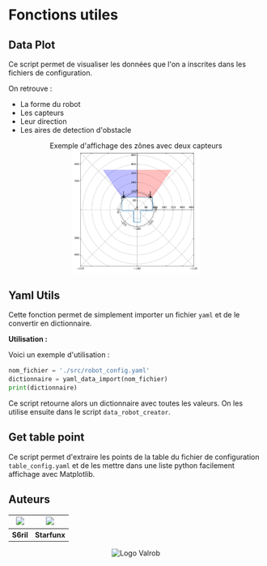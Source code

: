 # Fonctions utiles

## Data Plot

Ce script permet de visualiser les données que l'on a inscrites dans les fichiers de configuration.

On retrouve :
* La forme du robot
* Les capteurs 
* Leur direction
* Les aires de detection d'obstacle


<p align="center">
Exemple d'affichage des zônes avec deux capteurs
<img width="50%" src="../../images/data_plot.png" alt="Affichage des données du robot">
</p>

## Yaml Utils

Cette fonction permet de simplement importer un fichier `yaml` et de le convertir en dictionnaire.

**Utilisation :**

Voici un exemple d'utilisation :

```python
nom_fichier = './src/robot_config.yaml'
dictionnaire = yaml_data_import(nom_fichier)
print(dictionnaire)
```
Ce script retourne alors un dictionnaire avec toutes les valeurs. On les utilise ensuite dans le script `data_robot_creator`.

## Get table point

Ce script permet d'extraire les points de la table du fichier de configuration `table_config.yaml` et de les mettre dans une liste python facilement affichage avec Matplotlib.

## Auteurs

 <table style="width:100%" >
  <tr>
    <th>
    <a href="https://github.com/S6ril/">
      <img width=30% src="https://avatars.githubusercontent.com/u/58038125?v=4" />
    </a>
    </th>
    <th>
    <a href="https://github.com/Starfunx">
      <img width=30% src="https://avatars.githubusercontent.com/u/7883804?v=4" />
    </a>
    </th>
  </tr>
  <tr>
    <th>S6ril</td>
    <th>Starfunx</td>
  </tr>
</table> 


<p align="center">
<img width="10%" src="https://avatars.githubusercontent.com/u/39584742?v=4" alt="Logo Valrob">
</p>
